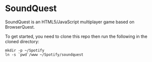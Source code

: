 SoundQuest
==========

SoundQuest is an HTML5/JavaScript multiplayer game based on BrowserQuest.

To get started, you need to clone this repo then run the following in the cloned directory:

    mkdir -p ~/Spotify
    ln -s `pwd`/www ~/Spotify/soundquest

